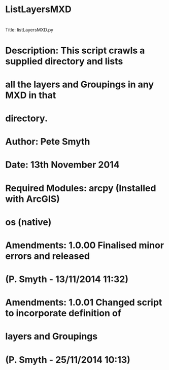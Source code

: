 # ListLayersMXD
#
Title:            listLayersMXD.py
# Description:      This script crawls a supplied directory and lists
#                   all the layers and Groupings in any MXD in that
#                   directory.
#
# Author:           Pete Smyth
# Date:             13th November 2014
#
# Required Modules: arcpy   (Installed with ArcGIS)
#
#                   os (native)
#
# Amendments:       1.0.00  Finalised minor errors and released
#                           (P. Smyth - 13/11/2014 11:32)
#
# Amendments:       1.0.01  Changed script to incorporate definition of
#							      layers and Groupings
#                           (P. Smyth - 25/11/2014 10:13)
